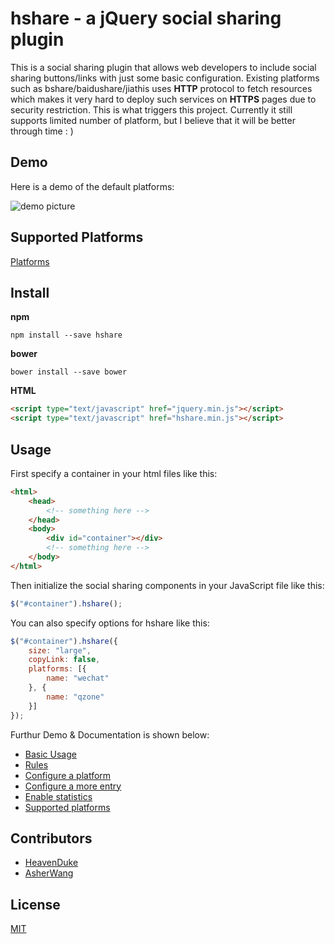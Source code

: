 # hshare - a jQuery social sharing plugin

This is a social sharing plugin that allows web developers to include social sharing buttons/links with just some basic configuration. Existing platforms such as bshare/baidushare/jiathis uses **HTTP** protocol to fetch resources which makes it very hard to deploy such services on **HTTPS** pages due to security restriction. This is what triggers this project. Currently it still supports limited number of platform, but I believe that it will be better through time : )

## Demo

Here is a demo of the default platforms:

![demo picture](http://ohtikzqed.bkt.clouddn.com/QQ%E5%9B%BE%E7%89%8720170121223132.jpg)

## Supported Platforms
[Platforms](https://github.com/HeavenDuke/hshare/wiki/Supported-Platforms)

## Install
**npm**
```plain
npm install --save hshare
```

**bower**
```plain
bower install --save bower
```

**HTML**
```html
<script type="text/javascript" href="jquery.min.js"></script>
<script type="text/javascript" href="hshare.min.js"></script>
```

## Usage

First specify a container in your html files like this:
```html
<html>
    <head>
        <!-- something here -->
    </head>
    <body>
        <div id="container"></div>
        <!-- something here -->
    </body>
</html>
```

Then initialize the social sharing components in your JavaScript file like this:
```javascript
$("#container").hshare();
```

You can also specify options for hshare like this:

```javascript
$("#container").hshare({
	size: "large",
	copyLink: false,
	platforms: [{
		name: "wechat"
	}, {
		name: "qzone"
	}]
});
```

Furthur Demo & Documentation is shown below:
* [Basic Usage](https://github.com/HeavenDuke/hshare/wiki/Basic-Usage)
* [Rules](https://github.com/HeavenDuke/hshare/wiki/Rules)
* [Configure a platform](https://github.com/HeavenDuke/hshare/wiki/Configure-a-platform)
* [Configure a more entry](https://github.com/HeavenDuke/hshare/wiki/Configure-a-more-entry)
* [Enable statistics](https://github.com/HeavenDuke/hshare/wiki/Enable-statistics)
* [Supported platforms](https://github.com/HeavenDuke/hshare/wiki/Supported-Platforms)

## Contributors
* [HeavenDuke](https://github.com/HeavenDuke)
* [AsherWang](https://github.com/AsherWang)

## License
[MIT](https://opensource.org/licenses/MIT)
